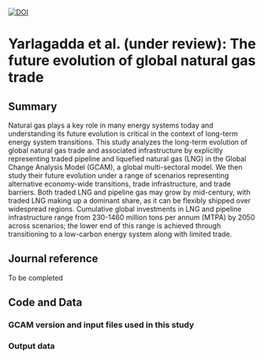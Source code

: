 [![DOI](https://zenodo.org/badge/265119113.svg)](https://zenodo.org/badge/latestdoi/265119113)

# Yarlagadda et al. (under review): The future evolution of global natural gas trade

## Summary
Natural gas plays a key role in many energy systems today and understanding its future evolution is critical in the context of long-term energy system transitions. This study analyzes the long-term evolution of global natural gas trade and associated infrastructure by explicitly representing traded pipeline and liquefied natural gas (LNG) in the Global Change Analysis Model (GCAM), a global multi-sectoral model. We then study their future evolution under a range of scenarios representing alternative economy-wide transitions, trade infrastructure, and trade barriers. Both traded LNG and pipeline gas may grow by mid-century, with traded LNG making up a dominant share, as it can be flexibly shipped over widespread regions. Cumulative global investments in LNG and pipeline infrastructure range from 230-1460 million tons per annum (MTPA) by 2050 across scenarios; the lower end of this range is achieved through transitioning to a low-carbon energy system along with limited trade.

## Journal reference
To be completed

## Code and Data
### GCAM version and input files used in this study

### Output data
